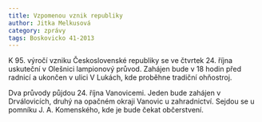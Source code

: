 ```yaml
---
title: Vzpomenou vznik republiky
author: Jitka Melkusová
category: zprávy
tags: Boskovicko 41-2013
---
```


K 95. výročí vzniku Československé republiky se ve čtvrtek 24. října uskuteční v Olešnici lampionový průvod. Zahájen bude v 18 hodin před radnicí a ukončen v ulici V Lukách, kde proběhne tradiční ohňostroj.

Dva průvody půjdou 24. října Vanovicemi. Jeden bude zahájen v Drválovicích, druhý na opačném okraji Vanovic u zahradnictví. Sejdou se u pomníku J. A. Komenského, kde je bude čekat občerstvení.
